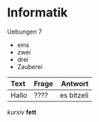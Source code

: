 # Informatik
Uebungen 7

* eins
* zwei
* drei
* Zauberei

|Text|Frage|Antwort|
|:----|-----|-------:|
|Hallo|????|es bitzeli|

*kursiv*
**fett**
